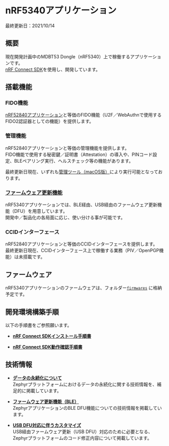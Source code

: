 # nRF5340アプリケーション

最終更新日：2021/10/14

## 概要

現在開発計画中のMDBT53 Dongle（nRF5340）上で稼働するアプリケーションです。<br>
[nRF Connect SDK](https://www.nordicsemi.com/Software-and-tools/Software/nRF-Connect-SDK)を使用し、開発しています。

## 搭載機能

### FIDO機能
[nRF52840アプリケーション](../nRF52840_app/README.md)と等価のFIDO機能（U2F／WebAuthnで使用するFIDO2認証器としての機能）を提供します。

### 管理機能
nRF52840アプリケーションと等価の管理機能を提供します。<br>
FIDO機能で使用する秘密鍵／証明書（Attestation）の導入や、PINコード設定、BLEペアリング実行、ヘルスチェック等の機能があります。

最終更新日現在、いずれも[管理ツール（macOS版）](../MaintenanceTool/macOSApp/README.md)により実行可能となっております。

### [ファームウェア更新機能](../nRF5340_app/DFUFUNC.md)
nRF5340アプリケーションでは、BLE経由、USB経由のファームウェア更新機能（DFU）を用意しています。<br>
開発中／製品化の各局面に応じ、使い分ける事が可能です。

### CCIDインターフェース
nRF52840アプリケーションと等価のCCIDインターフェースを提供します。<br>
最終更新日現在、CCIDインターフェース上で稼働する業務（PIV／OpenPGP機能）は未搭載です。

## ファームウェア

nRF5340アプリケーションのファームウェアは、フォルダー[`firmwares`](../nRF5340_app/firmwares) に格納予定です。

## 開発環境構築手順

以下の手順書をご参照願います。

- <b>[nRF Connect SDKインストール手順書](../nRF5340_app/INSTALLSDK.md)</b>

- <b>[nRF Connect SDK動作確認手順書](../nRF5340_app/CONFIRMSDK.md)</b>

## 技術情報

- <b>[データの永続化について](../nRF5340_app/TECH_ZEP_SETTINGS.md)</b><br>
Zephyrプラットフォームにおけるデータの永続化に関する技術情報を、補足的に掲載しています。

- <b>[ファームウェア更新機能（BLE）](../nRF5340_app/BLEDFU_FUNC_OBJC.md)</b><br>
ZephyrアプリケーションのBLE DFU機能についての技術情報を掲載しています。

- <b>[USB DFU対応に伴うカスタマイズ](../nRF5340_app/CUSTOMIZE.md)</b><br>
USB経由ファームウェア更新（USB DFU）対応のために必要となる、Zephyrプラットフォームのコード修正内容について掲載しています。
